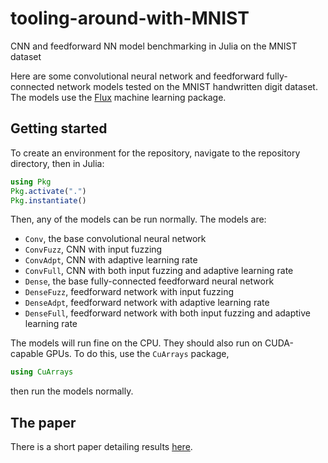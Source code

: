 # tooling-around-with-MNIST
CNN and feedforward NN model benchmarking in Julia on the MNIST dataset

Here are some convolutional neural network and feedforward fully-connected network models
tested on the MNIST handwritten digit dataset.
The models use the [Flux](https://github.com/FluxML/Flux.jl) machine learning package.

## Getting started

To create an environment for the repository,
navigate to the repository directory, then in Julia:

```julia
using Pkg
Pkg.activate(".")
Pkg.instantiate()
```

Then, any of the models can be run normally. The models are:

* `Conv`, the base convolutional neural network
* `ConvFuzz`, CNN with input fuzzing
* `ConvAdpt`, CNN with adaptive learning rate
* `ConvFull`, CNN with both input fuzzing and adaptive learning rate
* `Dense`, the base fully-connected feedforward neural network
* `DenseFuzz`, feedforward network with input fuzzing
* `DenseAdpt`, feedforward network with adaptive learning rate
* `DenseFull`, feedforward network with both input fuzzing and adaptive learning rate

The models will run fine on the CPU.
They should also run on CUDA-capable GPUs.
To do this, use the `CuArrays` package,

```julia
using CuArrays
```

then run the models normally.

## The paper

There is a short paper detailing results [here](https://github.com/alec-hoyland/tooling-around-with-MNIST/blob/master/paper/nips_2018.pdf).
